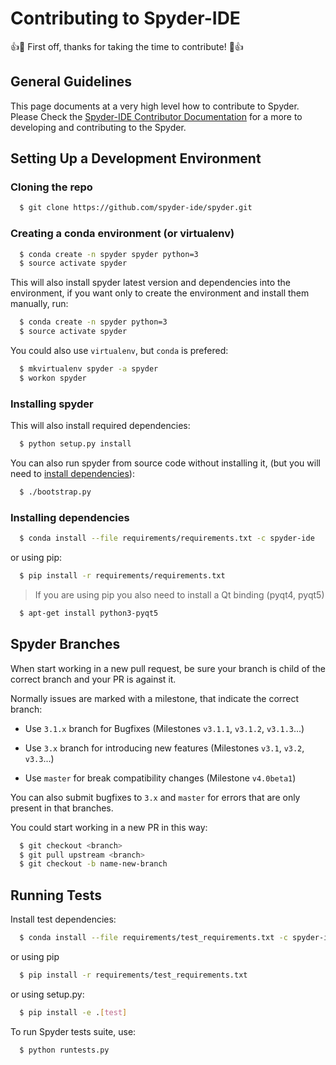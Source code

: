 # Contributing to Spyder-IDE

:+1::tada: First off, thanks for taking the time to contribute! :tada::+1:

## General Guidelines

This page documents at a very high level how to contribute to Spyder.
Please Check the [Spyder-IDE Contributor Documentation](https://github.com/spyder-ide/spyder/wiki/Contributing-to-Spyder) for a more to developing and contributing to the Spyder.


## Setting Up a Development Environment


### Cloning the repo

```bash
  $ git clone https://github.com/spyder-ide/spyder.git
```

### Creating a conda environment (or virtualenv)

```bash
  $ conda create -n spyder spyder python=3
  $ source activate spyder
```
This will also install spyder latest version and dependencies into the environment, if you want only to create the environment and install them manually, run:

```bash
  $ conda create -n spyder python=3
  $ source activate spyder
```

You could also use `virtualenv`, but `conda` is prefered:

```bash
  $ mkvirtualenv spyder -a spyder
  $ workon spyder
```

### Installing spyder

This will also install required dependencies:

```bash
  $ python setup.py install
```

You can also run spyder from source code without installing it, (but you will need to [install dependencies](#installing-dependencies)):

```bash
  $ ./bootstrap.py
```

### Installing dependencies

```bash
  $ conda install --file requirements/requirements.txt -c spyder-ide
```
or using pip:

```bash
  $ pip install -r requirements/requirements.txt
```

> If you are using pip you also need to install a Qt binding (pyqt4, pyqt5)

```bash
  $ apt-get install python3-pyqt5
```

## Spyder Branches

When start working in a new pull request, be sure your branch is child of the correct branch and your PR is against it.

Normally issues are marked with a milestone, that indicate the correct branch:

* Use `3.1.x` branch for Bugfixes (Milestones `v3.1.1`, `v3.1.2`, `v3.1.3`...)

* Use `3.x` branch for introducing new features (Milestones `v3.1`, `v3.2`, `v3.3`...)

* Use `master` for break compatibility changes (Milestone `v4.0beta1`)

You can also submit bugfixes to `3.x` and `master` for errors that are only present in that branches.

You could start working in a new PR in this way:

```bash
  $ git checkout <branch>
  $ git pull upstream <branch>
  $ git checkout -b name-new-branch
```

##  Running Tests

Install test dependencies:
```bash
  $ conda install --file requirements/test_requirements.txt -c spyder-ide
```

or using pip
```bash
  $ pip install -r requirements/test_requirements.txt
```

or using setup.py:
```bash
  $ pip install -e .[test]
```

To run Spyder tests suite, use:
```bash
  $ python runtests.py
```
